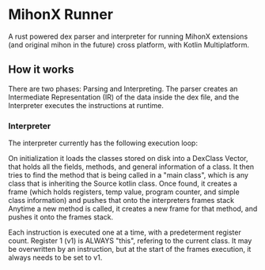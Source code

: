 # MihonX Runner

A rust powered dex parser and interpreter for running MihonX extensions (and original mihon in the future) cross platform, with Kotlin Multiplatform.

## How it works

There are two phases: Parsing and Interpreting.
The parser creates an Intermediate Representation (IR) of the data inside the dex file, and the Interpreter executes the instructions at runtime.

### Interpreter

The interpreter currently has the following execution loop:

On initialization it loads the classes stored on disk into a DexClass Vector, that holds all the fields, methods, and general information of a class.
It then tries to find the method that is being called in a "main class", which is any class that is inheriting the Source kotlin class.
Once found, it creates a frame (which holds registers, temp value, program counter, and simple class information) and pushes that onto the interpreters frames stack
Anytime a new method is called, it creates a new frame for that method, and pushes it onto the frames stack.

Each instruction is executed one at a time, with a predeterment register count. Register 1 (v1) is ALWAYS "this", refering to the current class. It may be overwritten by an instruction, but at the start of the frames execution, it always needs to be set to v1. 